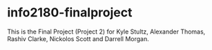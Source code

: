 # info2180-finalproject

This is the Final Project (Project 2) for Kyle Stultz, Alexander Thomas, Rashiv Clarke, Nickolos Scott and Darrell Morgan.